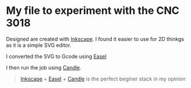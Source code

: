 # My file to experiment with the CNC 3018

Designed are created with [Inkscape](https://inkscape.org/). I found it easier to use for 2D thinkgs as it is a simple SVG editor.

I converted the SVG to Gcode using [Easel](https://www.inventables.com/technologies/easel)

I then run the job using [Candle](https://github.com/Denvi/Candle).

> [Inkscape](https://inkscape.org/) + [Easel](https://www.inventables.com/technologies/easel) + [Candle](https://github.com/Denvi/Candle) is the perfect beginer stack in my opinion